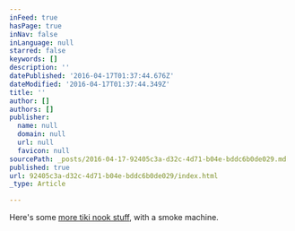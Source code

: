 ```yaml
---
inFeed: true
hasPage: true
inNav: false
inLanguage: null
starred: false
keywords: []
description: ''
datePublished: '2016-04-17T01:37:44.676Z'
dateModified: '2016-04-17T01:37:44.349Z'
title: ''
author: []
authors: []
publisher:
  name: null
  domain: null
  url: null
  favicon: null
sourcePath: _posts/2016-04-17-92405c3a-d32c-4d71-b04e-bddc6b0de029.md
published: true
url: 92405c3a-d32c-4d71-b04e-bddc6b0de029/index.html
_type: Article

---
```

Here's some [more tiki nook stuff][0], with a smoke machine.

[0]: http://stationinthemetro.com/2016/02/22/lava-lounge-tiki-nook-build-part-1